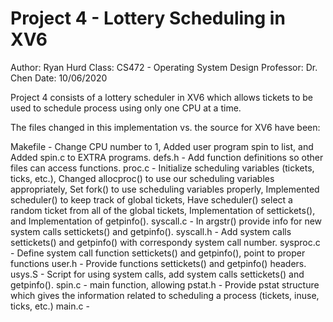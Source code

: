 # Project 4 - Lottery Scheduling in XV6
Author: Ryan Hurd
Class: CS472 - Operating System Design
Professor: Dr. Chen
Date: 10/06/2020


Project 4 consists of a lottery scheduler in XV6  which allows tickets to be used to schedule process using only one CPU at a time.

The files changed in this implementation vs. the source for XV6 have been:

Makefile - Change CPU number to 1, 
	Added user program spin to list, and
	Added spin.c to EXTRA programs.
defs.h - Add function definitions so other files can access functions.
proc.c - Initialize scheduling variables (tickets, ticks, etc.),
	Changed allocproc() to use our scheduling variables appropriately,
	Set fork() to use scheduling variables properly,
	Implemented scheduler() to keep track of global tickets,
	Have scheduler() select a random ticket from all of the global tickets,
	Implementation of settickets(), and 
	Implementation of getpinfo().
syscall.c - In argstr() provide info for new system calls settickets() and getpinfo().
syscall.h - Add system calls settickets() and getpinfo() with correspondy system call number.
sysproc.c - Define system call function settickets() and getpinfo(), point to proper functions
user.h - Provide functions settickets() and getpinfo() headers.
usys.S - Script for using system calls, add system calls settickets() and getpinfo().
spin.c - main function, allowing
pstat.h - Provide pstat structure which gives the information related to scheduling a process 
	(tickets, inuse, ticks, etc.)
main.c - 